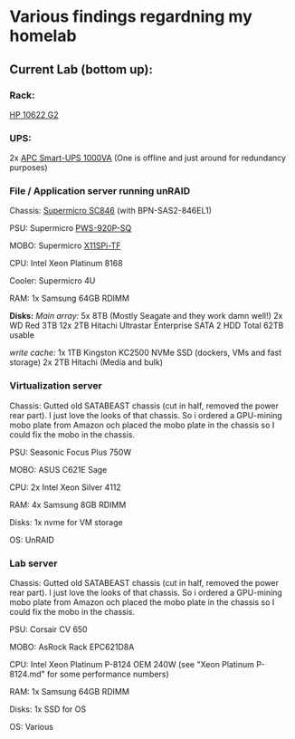 # Various findings regardning my homelab

## Current Lab (bottom up):

### Rack:
[HP 10622 G2](https://cdn.cnetcontent.com/72/86/7286f4ef-70b7-41c9-b13c-1e88ae3dee7f.pdf)

### UPS:
2x [APC Smart-UPS 1000VA](https://www.apc.com/shop/us/en/products/APC-Smart-UPS-1000VA-USB-Serial-230V/P-SUA1000I) (One is offline and just around for redundancy purposes)

### File / Application server running unRAID
Chassis: [Supermicro SC846](https://www.supermicro.com/products/chassis/4U/846/SC846E1-R900.cfm) (with BPN-SAS2-846EL1)

PSU: Supermicro [PWS-920P-SQ](https://store.supermicro.com/920w-1u-pws-920p-sq.html)

MOBO: Supermicro [X11SPi-TF](https://www.supermicro.com/en/products/motherboard/x11spi-tf)

CPU: Intel Xeon Platinum 8168 

Cooler: Supermicro 4U

RAM: 1x Samsung 64GB RDIMM

**Disks:**
*Main array:*
5x 8TB (Mostly Seagate and they work damn well!)
2x WD Red 3TB
12x 2TB Hitachi Ultrastar Enterprise SATA 2 HDD
Total 62TB usable

*write cache:*
1x 1TB Kingston KC2500 NVMe SSD (dockers, VMs and fast storage)
2x 2TB Hitachi (Media and bulk)


### Virtualization server
Chassis: Gutted old SATABEAST chassis (cut in half, removed the power rear part). I just love the looks of that chassis. So i ordered a GPU-mining mobo plate from Amazon och placed the mobo plate in the chassis so I could fix the mobo in the chassis.

PSU: Seasonic Focus Plus 750W

MOBO: ASUS C621E Sage

CPU: 2x Intel Xeon Silver 4112

RAM: 4x Samsung 8GB RDIMM

Disks: 1x nvme for VM storage

OS: UnRAID

### Lab server
Chassis: Gutted old SATABEAST chassis (cut in half, removed the power rear part). I just love the looks of that chassis. So i ordered a GPU-mining mobo plate from Amazon och placed the mobo plate in the chassis so I could fix the mobo in the chassis.

PSU: Corsair CV 650

MOBO: AsRock Rack EPC621D8A

CPU: Intel Xeon Platinum P-8124 OEM 240W (see "Xeon Platinum P-8124.md" for some performance numbers)

RAM: 1x Samsung 64GB RDIMM

Disks: 1x SSD for OS

OS: Various

